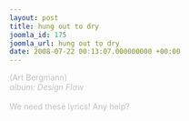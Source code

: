 ```yaml
---
layout: post
title: hung out to dry
joomla_id: 175
joomla_url: hung out to dry
date: 2008-07-22 00:13:07.000000000 +00:00
---
```

<span style="color: #c0c0c0">(Art Bergmann)<br />
<i>album: Design Flaw</i><br />
<br />
We need these lyrics! Any help?</span>
